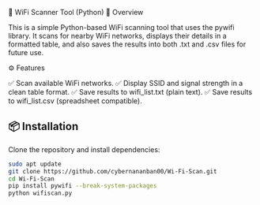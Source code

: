 🔎 WiFi Scanner Tool (Python)
📌 Overview

This is a simple Python-based WiFi scanning tool that uses the pywifi library.
It scans for nearby WiFi networks, displays their details in a formatted table, and also saves the results into both .txt and .csv files for future use.

⚙️ Features

✅ Scan available WiFi networks.
✅ Display SSID and signal strength in a clean table format.
✅ Save results to wifi_list.txt (plain text).
✅ Save results to wifi_list.csv (spreadsheet compatible).



## 📦 Installation

Clone the repository and install dependencies:

```bash
sudo apt update
git clone https://github.com/cybernananban00/Wi-Fi-Scan.git
cd Wi-Fi-Scan
pip install pywifi --break-system-packages
python wifiscan.py
